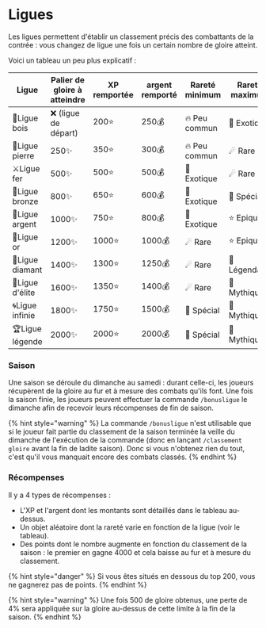 # Ligues

Les ligues permettent d'établir un classement précis des combattants de la contrée : vous changez de ligue une fois un certain nombre de gloire atteint.&#x20;

Voici un tableau un peu plus explicatif :&#x20;

<table><thead><tr><th>Ligue</th><th>Palier de gloire à atteindre</th><th width="120">XP remportée</th><th>argent remporté</th><th>Rareté minimum</th><th>Rareté maximum</th></tr></thead><tbody><tr><td><span data-gb-custom-inline data-tag="emoji" data-code="1f332">🌲</span>Ligue bois</td><td><span data-gb-custom-inline data-tag="emoji" data-code="274c">❌</span> (ligue de départ)</td><td>200<span data-gb-custom-inline data-tag="emoji" data-code="2b50">⭐</span> </td><td>250<span data-gb-custom-inline data-tag="emoji" data-code="1f4b0">💰</span></td><td><span data-gb-custom-inline data-tag="emoji" data-code="1f525">🔥</span> Peu commun</td><td><span data-gb-custom-inline data-tag="emoji" data-code="1f531">🔱</span> Exotique</td></tr><tr><td><span data-gb-custom-inline data-tag="emoji" data-code="1f5ff">🗿</span>Ligue pierre</td><td>250<span data-gb-custom-inline data-tag="emoji" data-code="2728">✨</span></td><td>350<span data-gb-custom-inline data-tag="emoji" data-code="2b50">⭐</span> </td><td>300<span data-gb-custom-inline data-tag="emoji" data-code="1f4b0">💰</span></td><td><span data-gb-custom-inline data-tag="emoji" data-code="1f525">🔥</span> Peu commun</td><td><span data-gb-custom-inline data-tag="emoji" data-code="2604">☄</span> Rare</td></tr><tr><td><span data-gb-custom-inline data-tag="emoji" data-code="2694">⚔</span>Ligue fer</td><td>500<span data-gb-custom-inline data-tag="emoji" data-code="2728">✨</span></td><td>500<span data-gb-custom-inline data-tag="emoji" data-code="2b50">⭐</span> </td><td>500<span data-gb-custom-inline data-tag="emoji" data-code="1f4b0">💰</span></td><td><span data-gb-custom-inline data-tag="emoji" data-code="1f531">🔱</span> Exotique</td><td><span data-gb-custom-inline data-tag="emoji" data-code="2604">☄</span> Rare</td></tr><tr><td><span data-gb-custom-inline data-tag="emoji" data-code="1f949">🥉</span>Ligue bronze</td><td>800<span data-gb-custom-inline data-tag="emoji" data-code="2728">✨</span></td><td>650<span data-gb-custom-inline data-tag="emoji" data-code="2b50">⭐</span> </td><td>600<span data-gb-custom-inline data-tag="emoji" data-code="1f4b0">💰</span></td><td><span data-gb-custom-inline data-tag="emoji" data-code="1f531">🔱</span> Exotique</td><td><span data-gb-custom-inline data-tag="emoji" data-code="1f320">🌠</span> Spécial</td></tr><tr><td><span data-gb-custom-inline data-tag="emoji" data-code="1f948">🥈</span>Ligue argent</td><td>1000<span data-gb-custom-inline data-tag="emoji" data-code="2728">✨</span></td><td>750<span data-gb-custom-inline data-tag="emoji" data-code="2b50">⭐</span> </td><td>800<span data-gb-custom-inline data-tag="emoji" data-code="1f4b0">💰</span></td><td><span data-gb-custom-inline data-tag="emoji" data-code="1f531">🔱</span> Exotique</td><td><span data-gb-custom-inline data-tag="emoji" data-code="2b50">⭐</span> Epique</td></tr><tr><td><span data-gb-custom-inline data-tag="emoji" data-code="1f947">🥇</span>Ligue or</td><td>1200<span data-gb-custom-inline data-tag="emoji" data-code="2728">✨</span></td><td>1000<span data-gb-custom-inline data-tag="emoji" data-code="2b50">⭐</span> </td><td>1000<span data-gb-custom-inline data-tag="emoji" data-code="1f4b0">💰</span></td><td><span data-gb-custom-inline data-tag="emoji" data-code="2604">☄</span> Rare</td><td><span data-gb-custom-inline data-tag="emoji" data-code="2b50">⭐</span> Epique</td></tr><tr><td><span data-gb-custom-inline data-tag="emoji" data-code="1f48e">💎</span>Ligue diamant</td><td>1400<span data-gb-custom-inline data-tag="emoji" data-code="2728">✨</span></td><td>1300<span data-gb-custom-inline data-tag="emoji" data-code="2b50">⭐</span> </td><td>1250<span data-gb-custom-inline data-tag="emoji" data-code="1f4b0">💰</span></td><td><span data-gb-custom-inline data-tag="emoji" data-code="2604">☄</span> Rare</td><td><span data-gb-custom-inline data-tag="emoji" data-code="1f31f">🌟</span> Légendaire</td></tr><tr><td><span data-gb-custom-inline data-tag="emoji" data-code="1f4af">💯</span>Ligue d'élite</td><td>1600<span data-gb-custom-inline data-tag="emoji" data-code="2728">✨</span></td><td>1350<span data-gb-custom-inline data-tag="emoji" data-code="2b50">⭐</span> </td><td>1400<span data-gb-custom-inline data-tag="emoji" data-code="1f4b0">💰</span></td><td><span data-gb-custom-inline data-tag="emoji" data-code="2604">☄</span> Rare</td><td><span data-gb-custom-inline data-tag="emoji" data-code="1f48e">💎</span> Mythique</td></tr><tr><td><span data-gb-custom-inline data-tag="emoji" data-code="1f300">🌀</span>Ligue infinie</td><td>1800<span data-gb-custom-inline data-tag="emoji" data-code="2728">✨</span></td><td>1750<span data-gb-custom-inline data-tag="emoji" data-code="2b50">⭐</span> </td><td>1500<span data-gb-custom-inline data-tag="emoji" data-code="1f4b0">💰</span></td><td><span data-gb-custom-inline data-tag="emoji" data-code="1f320">🌠</span> Spécial</td><td><span data-gb-custom-inline data-tag="emoji" data-code="1f48e">💎</span> Mythique</td></tr><tr><td><span data-gb-custom-inline data-tag="emoji" data-code="1f3c6">🏆</span>Ligue légende</td><td>2000<span data-gb-custom-inline data-tag="emoji" data-code="2728">✨</span></td><td>2000<span data-gb-custom-inline data-tag="emoji" data-code="2b50">⭐</span> </td><td>2000<span data-gb-custom-inline data-tag="emoji" data-code="1f4b0">💰</span></td><td><span data-gb-custom-inline data-tag="emoji" data-code="1f320">🌠</span> Spécial</td><td><span data-gb-custom-inline data-tag="emoji" data-code="1f48e">💎</span> Mythique</td></tr></tbody></table>

### Saison

Une saison se déroule du dimanche au samedi : durant celle-ci, les joueurs récupèrent de la gloire au fur et à mesure des combats qu'ils font. Une fois la saison finie, les joueurs peuvent effectuer la commande `/bonusligue` le dimanche afin de recevoir leurs récompenses de fin de saison.

{% hint style="warning" %}
La commande `/bonusligue` n'est utilisable que si le joueur fait partie du classement de la saison terminée la veille du dimanche de l'exécution de la commande (donc en lançant `/classement gloire` avant la fin de ladite saison). Donc si vous n'obtenez rien du tout, c'est qu'il vous manquait encore des combats classés.
{% endhint %}

### Récompenses

Il y a 4 types de récompenses :&#x20;

* L'XP et l'argent dont les montants sont détaillés dans le tableau au-dessus.
* Un objet aléatoire dont la rareté varie en fonction de la ligue (voir le tableau).
* Des points dont le nombre augmente en fonction du classement de la saison : le premier en gagne 4000 et cela baisse au fur et à mesure du classement.

{% hint style="danger" %}
Si vous êtes situés en dessous du top 200, vous ne gagnerez pas de points.
{% endhint %}

{% hint style="warning" %}
Une fois 500 de gloire obtenus, une perte de 4% sera appliquée sur la gloire au-dessus de cette limite à la fin de la saison.
{% endhint %}
